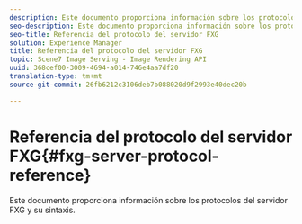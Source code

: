```yaml
---
description: Este documento proporciona información sobre los protocolos del servidor FXG y su sintaxis.
seo-description: Este documento proporciona información sobre los protocolos del servidor FXG y su sintaxis.
seo-title: Referencia del protocolo del servidor FXG
solution: Experience Manager
title: Referencia del protocolo del servidor FXG
topic: Scene7 Image Serving - Image Rendering API
uuid: 368cef00-3009-4694-a014-746e4aa7df20
translation-type: tm+mt
source-git-commit: 26fb6212c3106deb7b088020d9f2993e40dec20b

---
```



# Referencia del protocolo del servidor FXG{#fxg-server-protocol-reference}

Este documento proporciona información sobre los protocolos del servidor FXG y su sintaxis.

